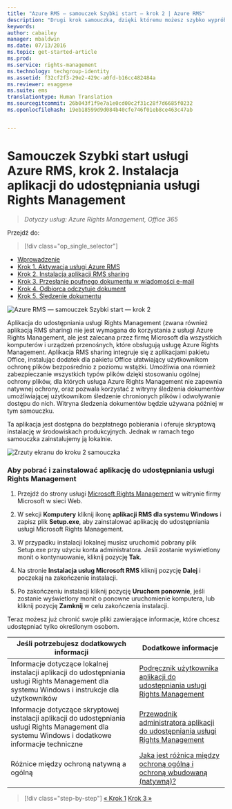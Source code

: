 ```yaml
---
title: "Azure RMS — samouczek Szybki start — krok 2 | Azure RMS"
description: "Drugi krok samouczka, dzięki któremu możesz szybko wypróbować usługę Microsoft Azure Rights Management dla swojej organizacji. Wystarczy 5 prostych kroków, które powinny zająć mniej niż 15 minut."
keywords: 
author: cabailey
manager: mbaldwin
ms.date: 07/13/2016
ms.topic: get-started-article
ms.prod: 
ms.service: rights-management
ms.technology: techgroup-identity
ms.assetid: f32cf2f3-29e2-429c-a0fd-b16cc482484a
ms.reviewer: esaggese
ms.suite: ems
translationtype: Human Translation
ms.sourcegitcommit: 26b043f1f9e7a1e0cd00c2f31c28f7d6685f0232
ms.openlocfilehash: 19eb18599d9d084b40cfe746f01eb8ce463c47ab


---
```




# Samouczek Szybki start usługi Azure RMS, krok 2. Instalacja aplikacji do udostępniania usługi Rights Management

>*Dotyczy usług: Azure Rights Management, Office 365*


Przejdź do: 
> [!div class="op_single_selector"]
- [Wprowadzenie](quick-start-tutorial.md)
- [Krok 1. Aktywacja usługi Azure RMS](tutorial-step1.md)
- [Krok 2. Instalacja aplikacji RMS sharing](tutorial-step2.md)
- [Krok 3. Przesłanie poufnego dokumentu w wiadomości e-mail](tutorial-step3.md)
- [Krok 4. Odbiorca odczytuje dokument](tutorial-step4.md)
- [Krok 5. Śledzenie dokumentu](tutorial-step5.md)


![Azure RMS — samouczek Szybki start — krok 2](../media/AzRMS_QuickStartSteps2.PNG)

Aplikacja do udostępniania usługi Rights Management (zwana również aplikacją RMS sharing) nie jest wymagana do korzystania z usługi Azure Rights Management, ale jest zalecana przez firmę Microsoft dla wszystkich komputerów i urządzeń przenośnych, które obsługują usługę Azure Rights Management. Aplikacja RMS sharing integruje się z aplikacjami pakietu Office, instalując dodatek dla pakietu Office ułatwiający użytkownikom ochronę plików bezpośrednio z poziomu wstążki. Umożliwia ona również zabezpieczanie wszystkich typów plików dzięki stosowaniu ogólnej ochrony plików, dla których usługa Azure Rights Management nie zapewnia natywnej ochrony, oraz pozwala korzystać z witryny śledzenia dokumentów umożliwiającej użytkownikom śledzenie chronionych plików i odwoływanie dostępu do nich. Witryna śledzenia dokumentów będzie używana później w tym samouczku.

Ta aplikacja jest dostępna do bezpłatnego pobierania i oferuje skryptową instalację w środowiskach produkcyjnych. Jednak w ramach tego samouczka zainstalujemy ją lokalnie.

![Zrzuty ekranu do kroku 2 samouczka](../media/AzRMS_Tutorial_2_Screenshots.png)

### Aby pobrać i zainstalować aplikację do udostępniania usługi Rights Management

1.  Przejdź do strony usługi [Microsoft Rights Management](http://go.microsoft.com/fwlink/?LinkId=303970) w witrynie firmy Microsoft w sieci Web.

2.  W sekcji **Komputery** kliknij ikonę **aplikacji RMS dla systemu Windows** i zapisz plik **Setup.exe**, aby zainstalować aplikację do udostępniania usługi Microsoft Rights Management.

3.  W przypadku instalacji lokalnej musisz uruchomić pobrany plik Setup.exe przy użyciu konta administratora. Jeśli zostanie wyświetlony monit o kontynuowanie, kliknij pozycję **Tak**.

4.  Na stronie **Instalacja usług Microsoft RMS** kliknij pozycję **Dalej** i poczekaj na zakończenie instalacji.

5.  Po zakończeniu instalacji kliknij pozycję **Uruchom ponownie**, jeśli zostanie wyświetlony monit o ponowne uruchomienie komputera, lub kliknij pozycję **Zamknij** w celu zakończenia instalacji.

Teraz możesz już chronić swoje pliki zawierające informacje, które chcesz udostępniać tylko określonym osobom.

|Jeśli potrzebujesz dodatkowych informacji|Dodatkowe informacje|
|--------------------------------|--------------------------|
|Informacje dotyczące lokalnej instalacji aplikacji do udostępniania usługi Rights Management dla systemu Windows i instrukcje dla użytkowników|[Podręcznik użytkownika aplikacji do udostępniania usługi Rights Management](../rms-client/sharing-app-user-guide.md)|
|Informacje dotyczące skryptowej instalacji aplikacji do udostępniania usługi Rights Management dla systemu Windows i dodatkowe informacje techniczne|[Przewodnik administratora aplikacji do udostępniania usługi Rights Management](../rms-client/sharing-app-admin-guide.md)|
|Różnice między ochroną natywną a ogólną|[Jaka jest różnica między ochroną ogólną i ochroną wbudowaną (natywną)?](../rms-client/sharing-app-dialog-box.md#what-s-the-difference-between-generic-protection-and-built-in-native-protection)|


>[!div class="step-by-step"]
[« Krok 1](quick-start-tutorial.md)
[Krok 3 »](tutorial-step3.md)


<!--HONumber=Aug16_HO4-->


